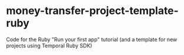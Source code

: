 # money-transfer-project-template-ruby
Code for the Ruby "Run your first app" tutorial (and a template for new projects using Temporal Ruby SDK)
